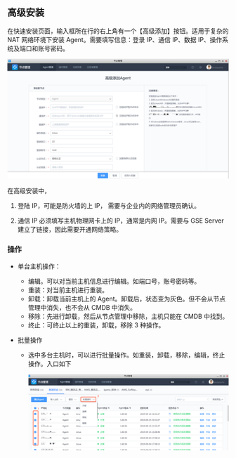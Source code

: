 ## 高级安装

在快速安装页面，输入框所在行的右上角有一个【高级添加】按钮。适用于复杂的 NAT 网络环境下安装 Agent。需要填写信息：登录 IP、通信 IP、数据 IP、操作系统及端口和账号密码。

![image-20190915231538058](../assets/agent0/image-20190915231538058.png)



在高级安装中，

1.  登陆 IP，可能是防火墙的上 IP， 需要与企业内的网络管理员确认。

2.  通信 IP 必须填写主机物理网卡上的 IP，通常是内网 IP。需要与 GSE Server 建立了链接，因此需要开通网络策略。

### 操作

- 单台主机操作：
  - 编辑。可以对当前主机信息进行编辑。如端口号，账号密码等。
  - 重装：对当前主机进行重装。
  - 卸载：卸载当前主机上的 Agent。卸载后，状态变为灰色。但不会从节点管理中消失，也不会从 CMDB 中消失。
  - 移除：先进行卸载，然后从节点管理中移除，主机只能在 CMDB 中找到。
  - 终止：可终止以上的重装，卸载，移除 3 种操作。

- 批量操作

  - 选中多台主机时，可以进行批量操作。如重装，卸载，移除，编辑，终止操作。入口如下

    ![image-20190915231243703](../assets/agent0/image-20190915231243703.png)